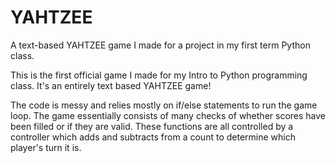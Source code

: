 # YAHTZEE
A text-based YAHTZEE game I made for a project in my first term Python class. 

This is the first official game I made for my Intro to Python programming class.
It's an entirely text based YAHTZEE game!

The code is messy and relies mostly on if/else statements to run the game loop. The game essentially consists of many checks of whether scores have been filled or if they are valid. These functions are all controlled by a controller which adds and subtracts from a count to determine which player's turn it is.

